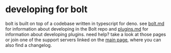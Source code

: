 # developing for bolt

bolt is built on top of a codebase written in typescript for deno. see
[bolt.md](./bolt.md) for information about developing in the Bolt repo and
[plugins.md](./plugins.md) for information about developing plugins. need help? 
take a look at those pages or join one of the support servers linked on the 
[main page](../index.md), where you can also find a changelog.

